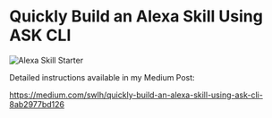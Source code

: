 # Quickly Build an Alexa Skill Using ASK CLI

![Alexa Skill Starter](/src/assets/desktopbbgettingstarted.jpeg)

Detailed instructions available in my Medium Post:

https://medium.com/swlh/quickly-build-an-alexa-skill-using-ask-cli-8ab2977bd126
